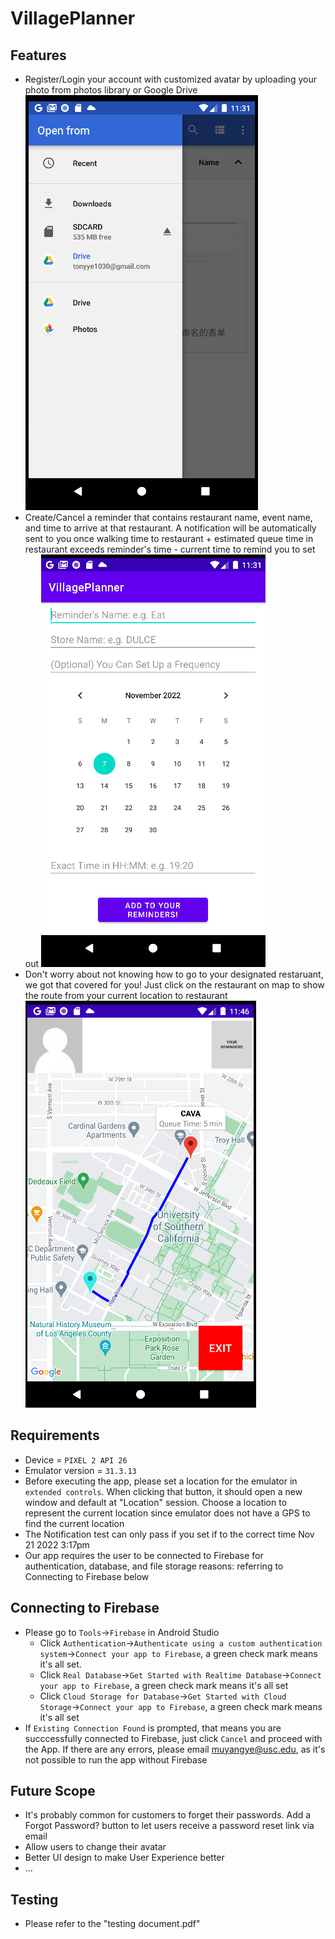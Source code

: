 # VillagePlanner

## Features
* Register/Login your account with customized avatar by uploading your photo from photos library or Google Drive ![upload avatar](/assets/upload_avatar.png?raw=true)
* Create/Cancel a reminder that contains restaurant name, event name, and time to arrive at that restaurant. A notification will be automatically sent to you once walking time to restaurant + estimated queue time in restaurant exceeds reminder's time - current time to remind you to set out ![add reminder](/assets/add_reminder.png?raw=true)
* Don't worry about not knowing how to go to your designated restaruant, we got that covered for you! Just click on the restaurant on map to show the route from your current location to restaurant ![route](/assets/route.png?raw=true)

## Requirements
* Device = `PIXEL 2 API 26`
* Emulator version = `31.3.13`
* Before executing the app, please set a location for the emulator in `extended controls`. When clicking that button, it should open a new window and default at "Location" session. Choose a location to represent the current location since emulator does not have a GPS to find the current location
* The Notification test can only pass if you set if to the correct time Nov 21 2022 3:17pm
* Our app requires the user to be connected to Firebase for authentication, database, and file storage reasons: referring to Connecting to Firebase below

## Connecting to Firebase
* Please go to `Tools`->`Firebase` in Android Studio
  * Click `Authentication`->`Authenticate using a custom authentication system`->`Connect your app to Firebase`, a green check mark means it's all set.
  * Click `Real Database`->`Get Started with Realtime Database`->`Connect your app to Firebase`, a green check mark means it's all set
  * Click `Cloud Storage for Database`->`Get Started with Cloud Storage`->`Connect your app to Firebase`, a green check mark means it's all set
* If `Existing Connection Found` is prompted, that means you are succcessfully connected to Firebase, just click `Cancel` and proceed with the App. If there are any errors, please email <a href="mailto:muyangye@usc.edu">muyangye@usc.edu</a>, as it's not possible to run the app without Firebase

## Future Scope
* It's probably common for customers to forget their passwords. Add a Forgot Password? button to let users receive a password reset link via email
* Allow users to change their avatar
* Better UI design to make User Experience better
* ...

## Testing
* Please refer to the "testing document.pdf"